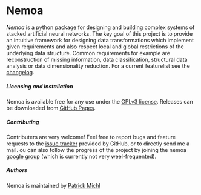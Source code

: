 Nemoa
========

*Nemoa* is a python package for designing and building complex systems of stacked artificial neural networks. The key goal of this project is to provide an intuitive framework for designing data transformations which implement given requirements and also respect local and global restrictions of the underlying data structure. Common requirements for example are reconstruction of missing information, data classification, structural data analysis or data dimensionality reduction. For a current featurelist see the [changelog](https://github.com/fishroot/metapath/blob/master/changelog.md).

##### Licensing and Installation #####
Nemoa is available free for any use under the [GPLv3 license](https://www.gnu.org/licenses/gpl.html). Releases can be downloaded from [GitHub Pages](http://fishroot.github.io/nemoa/).

##### Contributing #####
Contributers are very welcome! Feel free to report bugs and feature requests to the [issue tracker](https://github.com/fishroot/nemoa/issues) provided by GitHub, or to directly send me a mail. ou can also follow the progress of the project by joining the nemoa [google group](http://groups.google.com/group/nemoa) (which is currently not very weel-frequented).

##### Authors #####
Nemoa is maintained by [Patrick Michl](https://plus.google.com/u/0/+PatrickMichl1)
